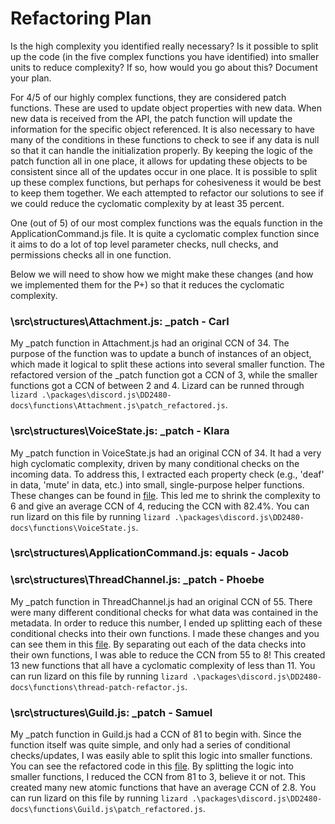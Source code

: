 # Refactoring Plan

Is the high complexity you identified really necessary? Is it possible to split up the code (in the five complex functions you have identified) into smaller units to reduce complexity? If so, how would you go about this?
Document your plan.

For 4/5 of our highly complex functions, they are considered patch functions. These are used to update object properties with new data. When new data is received from the API, the patch function will update the information for the specific object referenced. It is also necessary to have many of the conditions in these functions to check to see if any data is null so that it can handle the initialization properly. By keeping the logic of the patch function all in one place, it allows for updating these objects to be consistent since all of the updates occur in one place. It is possible to split up these complex functions, but perhaps for cohesiveness it would be best to keep them together. We each attempted to refactor our solutions to see if we could reduce the cyclomatic complexity by at least 35 percent.

One (out of 5) of our most complex functions was the equals function in the ApplicationCommand.js file. It is quite a cyclomatic complex function since it aims to do a lot of top level parameter checks, null checks, and permissions checks all in one function.

Below we will need to show how we might make these changes (and how we implemented them for the P+) so that it reduces the cyclomatic complexity.

### \src\structures\Attachment.js: \_patch - Carl

My \_patch function in Attachment.js had an original CCN of 34. The purpose of the function was to update a bunch of
instances of an object, which made it logical to split these actions into several smaller function. The refactored version of the \_patch function got a CCN of 3, while the smaller functions got a CCN of between 2 and 4. Lizard can be runned through `lizard .\packages\discord.js\DD2480-docs\functions\Attachment.js\patch_refactored.js`.

### \src\structures\VoiceState.js: \_patch - Klara
My \_patch function in VoiceState.js had an original CCN of 34. It had a very high cyclomatic complexity, driven by many conditional checks on the incoming data. To address this, I extracted each property check (e.g., 'deaf' in data, 'mute' in data, etc.) into small, single-purpose helper functions. These changes can be found in [file](../DD2480-docs/functions/VoiceState.js/patchRefactor.js). This led me to shrink the complexity to 6 and give an average CCN of 4, reducing the CCN with 82.4%. You can run lizard on this file by running `lizard .\packages\discord.js\DD2480-docs\functions\VoiceState.js`.

### \src\structures\ApplicationCommand.js: equals - Jacob

### \src\structures\ThreadChannel.js: \_patch - Phoebe

My \_patch function in ThreadChannel.js had an original CCN of 55. There were many different conditional checks for what data was contained in the metadata. In order to reduce this number, I ended up splitting each of these conditional checks into their own functions. I made these changes and you can see them in this [file](../DD2480-docs/functions/thread-patch-refactor.js). By separating out each of the data checks into their own functions, I was able to reduce the CCN from 55 to 8! This created 13 new functions that all have a cyclomatic complexity of less than 11. You can run lizard on this file by running `lizard .\packages\discord.js\DD2480-docs\functions\thread-patch-refactor.js`.

### \src\structures\Guild.js: \_patch - Samuel

My \_patch function in Guild.js had a CCN of 81 to begin with. Since the function itself was quite simple, and only had a series of conditional checks/updates, I was easily able to split this logic into smaller functions. You can see the refactored code in this [file](../DD2480-docs/functions/Guild.js/patch_refactored.js). By splitting the logic into smaller functions, I reduced the CCN from 81 to 3, believe it or not. This created many new atomic functions that have an average CCN of 2.8. You can run lizard on this file by running `lizard .\packages\discord.js\DD2480-docs\functions\Guild.js\patch_refactored.js`.
